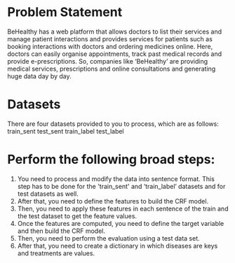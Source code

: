# Problem Statement
BeHealthy has a web platform that allows doctors to list their services and manage patient interactions and provides services for patients such as booking interactions with doctors and ordering medicines online. Here, doctors can easily organise appointments, track past medical records and provide e-prescriptions. So, companies like ‘BeHealthy’ are providing medical services, prescriptions and online consultations and generating huge data day by day.

# Datasets
There are four datasets provided to you to process, which are as follows:
train_sent
test_sent
train_label
test_label

# Perform the following broad steps:
1. You need to process and modify the data into sentence format. This step has to be done for the 'train_sent' and ‘train_label’ datasets and for test datasets as well.
2. After that, you need to define the features to build the CRF model.
3. Then, you need to apply these features in each sentence of the train and the test dataset to get the feature values.
4. Once the features are computed, you need to define the target variable and then build the CRF model.
5. Then, you need to perform the evaluation using a test data set.
6. After that, you need to create a dictionary in which diseases are keys and treatments are values.
